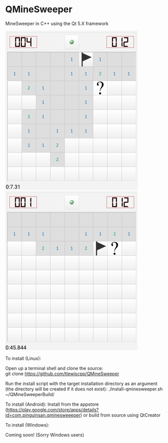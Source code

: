 # QMineSweeper
MineSweeper in C++ using the Qt 5.X framework

![Alt text](/screenshots/qminesweeper-desktop-1.png?raw=true "Desktop Example 1")
![Alt text](/screenshots/qminesweeper-desktop-2.png?raw=true "Desktop Example 2")

To install (Linux): 

Open up a terminal shell and clone the source:  
    git clone https://github.com/tlewiscpp/QMineSweeper

Run the install script with the target installation directory as an argument (the directory will be created if it does not exist):
	./install-qminesweeper.sh ~/QMineSweeperBuild/

To install (Android):
	Install from the appstore (https://play.google.com/store/apps/details?id=com.pinguinsan.qminesweeeper) or build from source using QtCreator

To install (Windows):

Coming soon! (Sorry Windows users)
